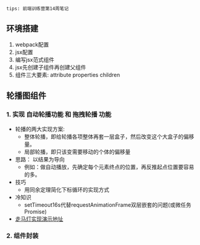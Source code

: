 `tips: 前端训练营第14周笔记`

## 环境搭建
1. webpack配置
2. jsx配置
3. 编写jsx范式组件
4. jsx先创建子组件再创建父组件
5. 组件三大要素: attribute properties children

## 轮播图组件
### 1. 实现 自动轮播功能 和 拖拽轮播 功能
- 轮播的两大实现方案:
  +  整体轮播，即给轮播各项整体再套一层盒子，然后改变这个大盒子的偏移量。  
  +  局部轮播，即只该变需要移动的个体的偏移量
- 思路： 以结果为导向
  + 例如：做自动播放，先确定每个元素终点的位置，再反推起点位置要容易的多。
- 技巧
  + 用同余定理简化下标循环的实现方式
- 冷知识
  + setTimeout16s代替requestAnimationFrame双层嵌套的问题(或微任务Promise)
-  [走马灯实现演示地址](https://jtr354.github.io/Frontend-01-Template/week14/component/dist/index.html)
### 2. 组件封装